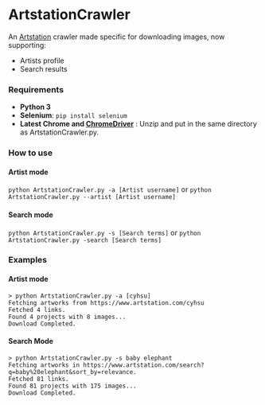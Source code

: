 # ArtstationCrawler
An [Artstation](https://www.artstation.com/)  crawler made specific for downloading images, now supporting:
* Artists profile
* Search results
### Requirements
* **Python 3**
* **Selenium**: `pip install selenium`
* **Latest Chrome and [ChromeDriver](https://chromedriver.chromium.org/downloads)** : Unzip and put in the same directory as ArtstationCrawler.py.
### How to use
#### Artist mode
`python ArtstationCrawler.py -a [Artist username]` or `python ArtstationCrawler.py --artist [Artist username]`
#### Search mode
`python ArtstationCrawler.py -s [Search terms]` or `python ArtstationCrawler.py -search [Search terms]`
### Examples
#### Artist mode
```
> python ArtstationCrawler.py -a [cyhsu]
Fetching artworks from https://www.artstation.com/cyhsu
Fetched 4 links.
Found 4 projects with 8 images...
Download Completed.
```
#### Search Mode
```
> python ArtstationCrawler.py -s baby elephant
Fetching artworks in https://www.artstation.com/search?q=baby%20elephant&sort_by=relevance.
Fetched 81 links.
Found 81 projects with 175 images...
Download Completed.
```
